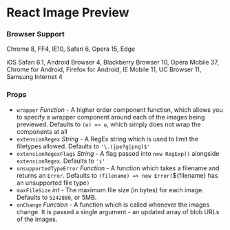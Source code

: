# React Image Preview

### Browser Support

Chrome 8, FF4, IE10, Safari 6, Opera 15, Edge

iOS Safari 6.1, Android Browser 4, Blackberry Browser 10, Opera Mobile 37, Chrome for Android, Firefox for Android, IE Mobile 11, UC Browser 11, Samsung Internet 4 

### Props

* `wrapper` *Function* - A higher order component function, which allows you to specify a wrapper component around each of the images being previewed. Defaults to `(e) => e`, which simply does not wrap the components at all
* `extensionRegex` *String* - A RegEx string which is used to limit the filetypes allowed. Defaults to `'\.(jpe?g|png)$'`
* `extensionRegexFlags` *String* - A flag passed into `new RegExp()` alongside `extensionRegex`. Defaults to `'i'`
* `unsupportedTypeError` *Function* - A function which takes a filename and returns an `Error`. Defaults to `(filename) => new Error(`${filename} has an unsupported file type`)`
* `maxFileSize` *int* - The maximum file size (in bytes) for each image. Defaults to `5242880`, or 5MB.
* `onChange` *Function* - A function which is called whenever the images change. It is passed a single argument - an updated array of blob URLs of the images.